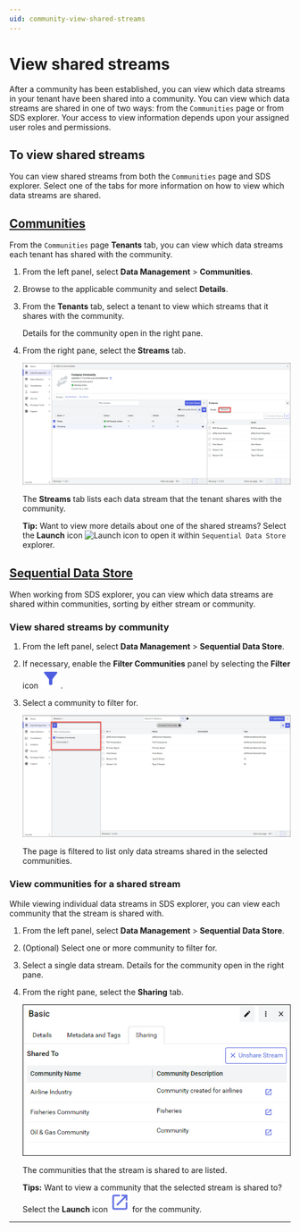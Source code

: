 ```yaml
---
uid: community-view-shared-streams
---
```


# View shared streams 

After a community has been established, you can view which data streams in your tenant have been shared into a community. You can view which data streams are shared in one of two ways: from the `Communities` page or from SDS explorer. Your access to view information depends upon your assigned user roles and permissions.

## To view shared streams

You can view shared streams from both the `Communities` page and SDS explorer. Select one of the tabs for more information on how to view which data streams are shared.

## [Communities](#tab/communities)

From the `Communities` page **Tenants** tab, you can view which data streams each tenant has shared with the community.

1. From the left panel, select **Data Management** > **Communities**.

1. Browse to the applicable community and select **Details**.
    
1. From the **Tenants** tab, select a tenant to view which streams that it shares with the community.

    Details for the community open in the right pane.

1. From the right pane, select the **Streams** tab.
    
    ![Tenant shared streams](images/communities-shared-streams.png)

    The **Streams** tab lists each data stream that the tenant shares with the community. 

    **Tip:** Want to view more details about one of the shared streams? Select the **Launch** icon ![Launch icon](launch) to open it within `Sequential Data Store` explorer.

## [Sequential Data Store](#tab/sds)

When working from SDS explorer, you can view which data streams are shared within communities, sorting by either stream or community.

### View shared streams by community

1. From the left panel, select **Data Management** > **Sequential Data Store**.

1. If necessary, enable the **Filter Communities** panel by selecting the **Filter** icon ![filter icon](../_icons/filter.svg).

1. Select a community to filter for.

    ![Filter communities](images/filter-pane.png)

    The page is filtered to list only data streams shared in the selected communities.

### View communities for a shared stream

While viewing individual data streams in SDS explorer, you can view each community that the stream is shared with.

1. From the left panel, select **Data Management** > **Sequential Data Store**.

1. (Optional) Select one or more community to filter for.

1. Select a single data stream. Details for the community open in the right pane.

1. From the right pane, select the **Sharing** tab.

    ![Sharing tab](images/communities-sharing-tab-sds.png)

    The communities that the stream is shared to are listed. 

    **Tips:** Want to view a community that the selected stream is shared to? Select the **Launch** icon ![Launch icon](../_icons/launch.svg) for the community.

***
